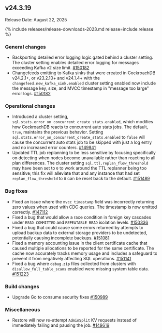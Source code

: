 ## v24.3.19

Release Date: August 22, 2025

{% include releases/release-downloads-2023.md release=include.release %}

<h3 id="v24-3-19-general-changes">General changes</h3>

- Backporting detailed error logging logic
  gated behind a cluster setting. The cluster setting  enables detailed
  error logging for messages exceeding Kafka v2 size limit. [#150182][#150182]
- Changefeeds emitting to Kafka sinks that were created in CockroachDB v24.2.1+, or v23.2.10+ and v24.1.4+ with the `changefeed.new_kafka_sink.enabled` cluster setting enabled now include the message key, size, and MVCC timestamp in "message too large" error logs. [#150182][#150182]

<h3 id="v24-3-19-operational-changes">Operational changes</h3>

- Introduced a cluster setting, `sql.stats.error_on_concurrent_create_stats.enabled`, which modifies how CockroachDB reacts to concurrent auto stats jobs. The default, `true`, maintains the previous behavior. Setting `sql.stats.error_on_concurrent_create_stats.enabled` to `false` will cause the concurrent auto stats job to be skipped with just a log entry and no increased error counters. [#149841][#149841]
- Updated TTL job replanning to be less sensitive by focusing specifically on detecting when nodes become unavailable rather than reacting to all plan differences. The cluster setting `sql.ttl.replan_flow_threshold` may have been set to `0` to work around the TTL replanner being too sensitive; this fix will alleviate that and any instance that had set `replan_flow_threshold` to `0` can be reset back to the default. [#151489][#151489]

<h3 id="v24-3-19-bug-fixes">Bug fixes</h3>

- Fixed an issue where the `mvcc_timestamp` field was incorrectly returning zero values when used with CDC queries. The timestamp is now emitted correctly. [#147112][#147112]
- Fixed a bug that would allow a race condition in foreign key cascades under `READ COMMITTED` and `REPEATABLE READ` isolation levels. [#150336][#150336]
- Fixed a bug that could cause some errors returned by attempts to upload backup data to external storage providers to be undetected, potentially causing incomplete backups. [#151081][#151081]
- Fixed a memory accounting issue in the client certificate cache that caused multiple allocations to be reported for the same certificate. The cache now accurately tracks memory usage and includes a safeguard to prevent it from negatively affecting SQL operations. [#151141][#151141]
- Fixed a bug where `debug.zip` files collected from clusters with `disallow_full_table_scans` enabled were missing system table data. [#151223][#151223]

<h3 id="v24-3-19-build-changes">Build changes</h3>

- Upgrade Go to consume security fixes [#150989][#150989]

<h3 id="v24-3-19-miscellaneous">Miscellaneous</h3>

- Restore will now re-attempt `AdminSplit` KV requests
  instead of immediately failing and pausing the job. [#149619][#149619]


[#151489]: https://github.com/cockroachdb/cockroach/pull/151489
[#147112]: https://github.com/cockroachdb/cockroach/pull/147112
[#151081]: https://github.com/cockroachdb/cockroach/pull/151081
[#151223]: https://github.com/cockroachdb/cockroach/pull/151223
[#150989]: https://github.com/cockroachdb/cockroach/pull/150989
[#150182]: https://github.com/cockroachdb/cockroach/pull/150182
[#149841]: https://github.com/cockroachdb/cockroach/pull/149841
[#149619]: https://github.com/cockroachdb/cockroach/pull/149619
[#150336]: https://github.com/cockroachdb/cockroach/pull/150336
[#151141]: https://github.com/cockroachdb/cockroach/pull/151141
